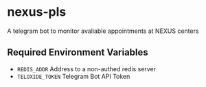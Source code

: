 # nexus-pls
A telegram bot to monitor avaliable appointments at NEXUS centers

## Required Environment Variables
- `REDIS_ADDR` Address to a non-authed redis server
- `TELOXIDE_TOKEN` Telegram Bot API Token
